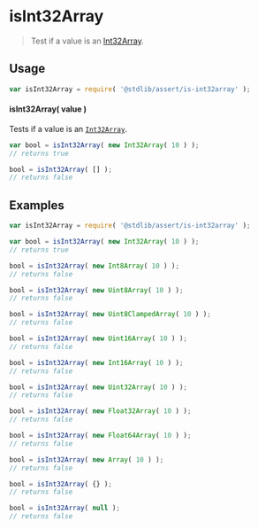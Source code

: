 # isInt32Array

> Test if a value is an [Int32Array][mdn-int32array].


<section class="usage">

## Usage

``` javascript
var isInt32Array = require( '@stdlib/assert/is-int32array' );
```


#### isInt32Array( value )

Tests if a value is an [`Int32Array`][mdn-int32array].

``` javascript
var bool = isInt32Array( new Int32Array( 10 ) );
// returns true

bool = isInt32Array( [] );
// returns false
```

</section>

<!-- /.usage -->


<section class="examples">

## Examples

``` javascript
var isInt32Array = require( '@stdlib/assert/is-int32array' );

var bool = isInt32Array( new Int32Array( 10 ) );
// returns true

bool = isInt32Array( new Int8Array( 10 ) );
// returns false

bool = isInt32Array( new Uint8Array( 10 ) );
// returns false

bool = isInt32Array( new Uint8ClampedArray( 10 ) );
// returns false

bool = isInt32Array( new Uint16Array( 10 ) );
// returns false

bool = isInt32Array( new Int16Array( 10 ) );
// returns false

bool = isInt32Array( new Uint32Array( 10 ) );
// returns false

bool = isInt32Array( new Float32Array( 10 ) );
// returns false

bool = isInt32Array( new Float64Array( 10 ) );
// returns false

bool = isInt32Array( new Array( 10 ) );
// returns false

bool = isInt32Array( {} );
// returns false

bool = isInt32Array( null );
// returns false
```

</section>

<!-- /.examples -->


<section class="links">

[mdn-int32array]: https://developer.mozilla.org/en-US/docs/Web/JavaScript/Reference/Global_Objects/Int32Array

</section>

<!-- /.links -->

